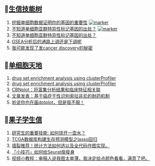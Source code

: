 ## 📝[生信技能树](https://github.com/ixxmu/mp_duty/issues?q=label%3A%E7%94%9F%E4%BF%A1%E6%8A%80%E8%83%BD%E6%A0%91+is%3Aclosed)
<!-- 1issueTable -->

1. [挖掘单细胞数据证明你的基因的重要性](https://github.com/ixxmu/mp_duty/issues/2637) [![marker](https://img.shields.io/github/labels/ixxmu/mp_duty/marker)](https://github.com/ixxmu/mp_duty/labels/marker)
2. [不知道单细胞亚群特异性标记基因的出处？](https://github.com/ixxmu/mp_duty/issues/2630) [![marker](https://img.shields.io/github/labels/ixxmu/mp_duty/marker)](https://github.com/ixxmu/mp_duty/labels/marker)
3. [不知道单细胞亚群特异性标记基因的出处？](https://github.com/ixxmu/mp_duty/issues/2627) 
4. [GSEA分析后的通路上调还是下调呢](https://github.com/ixxmu/mp_duty/issues/2613) 
5. [我可能发现了发cancer discovery的秘密](https://github.com/ixxmu/mp_duty/issues/2604) 
<!-- 1issueTable -->
## 📝[单细胞天地](https://github.com/ixxmu/mp_duty/issues?q=label%3A%E5%8D%95%E7%BB%86%E8%83%9E%E5%A4%A9%E5%9C%B0+is%3Aclosed)
<!-- 2issueTable -->

1. [drug set enrichment analysis using clusterProfiler](https://github.com/ixxmu/mp_duty/issues/2626) 
2. [drug set enrichment analysis using clusterProfiler](https://github.com/ixxmu/mp_duty/issues/2615) 
3. [CBNplot：将富集分析结果和临床特征相关联](https://github.com/ixxmu/mp_duty/issues/2614) 
4. [文章发表：基于癌症干性识别索拉非尼的耐药机制](https://github.com/ixxmu/mp_duty/issues/2558) 
5. [听说你也在画dotplot，但是我不服！](https://github.com/ixxmu/mp_duty/issues/2376) 
<!-- 2issueTable -->

## 📝[果子学生信](https://github.com/ixxmu/mp_duty/issues?q=label%3A%E6%9E%9C%E5%AD%90%E5%AD%A6%E7%94%9F%E4%BF%A1+is%3Aclosed)
<!-- 3issueTable -->

1. [研究生的重要技能: 如何烧开一壶水？](https://github.com/ixxmu/mp_duty/issues/2511) 
2. [TCGA数据库构建生存预测模型之lasso回归](https://github.com/ixxmu/mp_duty/issues/2473) 
3. [墙裂推荐！统计方法如何选以及全代码作图实现。](https://github.com/ixxmu/mp_duty/issues/2465) 
4. [「小技巧」如何给Seurat瘦瘦身](https://github.com/ixxmu/mp_duty/issues/2419) 
5. [视频小教程：审稿人说我图太单薄，我决定给点颜色看看，满意了吧。](https://github.com/ixxmu/mp_duty/issues/2350) 
<!-- 3issueTable -->
